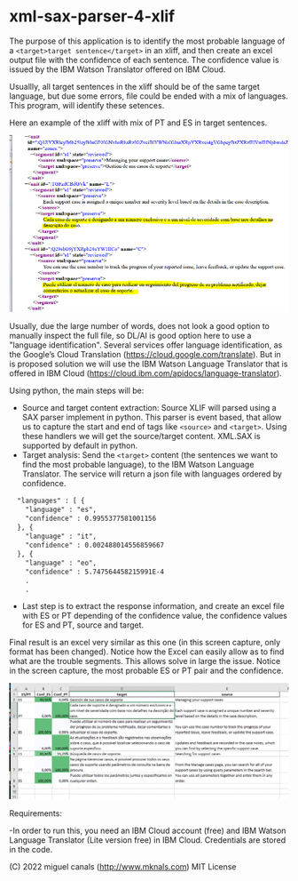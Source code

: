 # xml-sax-parser-4-xlif

The purpose of this application is to identify the most probable language of a `<target>target sentence</target>` in an xliff, and then create an excel output file with the confidence of each sentence. The confidence value is issued by the IBM Watson Translator offered on IBM Cloud.

Usuallly, all target sentences in the xliff should be of the same target language, but due some errors, file could be ended with a mix of languages. This program, will identify these setences.

Here an example of the xliff with mix of PT and ES in target sentences.

![](https://raw.githubusercontent.com/miguelknals/xml-sax-parser-4-xlif/master/images/XLIFF_with_2_lang.GIF)

Usually, due the large number of words, does not look a good option to manually inspect the full file, so DL/AI is good option here to use a "language identification".  Several services offer language identification, as the Google’s Cloud Translation (https://cloud.google.com/translate). But in is proposed solution we will use the IBM Watson Language Translator that is offered in IBM Cloud (https://cloud.ibm.com/apidocs/language-translator). 

Using python, the main steps will be:

- Source and target content extraction: Source XLIF will parsed using a SAX parser implement in python. This parser is event based, that allow us to capture the start and end of tags like `<source>` and `<target>`. Using these handlers we will get the source/target content. XML.SAX is supported by default in python.
- Target analysis: Send the `<target>` content (the sentences we want to find the most probable language), to the IBM Watson Language Translator.  The service will return a json file with languages ordered by confidence. 

```{
  "languages" : [ {
    "language" : "es",
    "confidence" : 0.9955377581001156
  }, {
    "language" : "it",
    "confidence" : 0.002488014556859667
  }, {
    "language" : "eo",
    "confidence" : 5.747564458215991E-4
    .
    .
```

- Last step is to extract the response information, and create an excel file with ES or PT depending of the confidence value, the confidence values for ES and PT, source and target. 

Final result is an excel very similar as this one (in this screen capture, only format has been changed). Notice how the Excel can easily allow as to find what are the trouble segments. This allows solve in large the issue. Notice in the screen capture, the most probable ES or PT pair and the confidence.

![](https://raw.githubusercontent.com/miguelknals/xml-sax-parser-4-xlif/master/images/ConfidenceExcel_ES_PT.GIF)


Requirements:

-In order to run this, you need an IBM Cloud account (free) and IBM Watson Language Translator (Lite version free) in IBM Cloud. Credentials are stored in the code.


(C) 2022 miguel canals (http://www.mknals.com) MIT License 